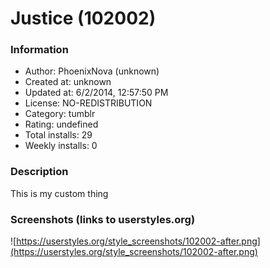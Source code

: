 # Justice (102002)

### Information
- Author: PhoenixNova (unknown)
- Created at: unknown
- Updated at: 6/2/2014, 12:57:50 PM
- License: NO-REDISTRIBUTION
- Category: tumblr
- Rating: undefined
- Total installs: 29
- Weekly installs: 0


### Description
This is my custom thing


### Screenshots (links to userstyles.org)
![https://userstyles.org/style_screenshots/102002-after.png](https://userstyles.org/style_screenshots/102002-after.png)


